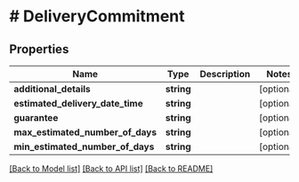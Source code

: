 # # DeliveryCommitment

## Properties

Name | Type | Description | Notes
------------ | ------------- | ------------- | -------------
**additional_details** | **string** |  | [optional] 
**estimated_delivery_date_time** | **string** |  | [optional] 
**guarantee** | **string** |  | [optional] 
**max_estimated_number_of_days** | **string** |  | [optional] 
**min_estimated_number_of_days** | **string** |  | [optional] 

[[Back to Model list]](../../README.md#documentation-for-models) [[Back to API list]](../../README.md#documentation-for-api-endpoints) [[Back to README]](../../README.md)


